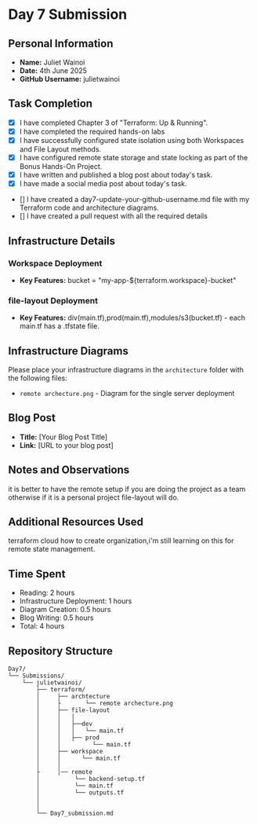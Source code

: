# Day 7 Submission

## Personal Information
- **Name:** Juliet Wainoi
- **Date:** 4th June 2025
- **GitHub Username:** julietwainoi

## Task Completion
- [x]  I have completed Chapter 3 of "Terraform: Up & Running".
- [x] I have completed the required hands-on labs
- [x] I have successfully configured state isolation using both  Workspaces and File Layout methods.
- [x] I have configured remote state storage and state locking as part of the Bonus Hands-On Project.
- [x] I have written and published a blog post about today's task.
- [x] I have made a social media post about today's task.
- [] I have created a day7-update-your-github-username.md file with my Terraform code and architecture diagrams.
- [] I have created a pull request with all the required details

## Infrastructure Details

### Workspace Deployment
- **Key Features:** bucket = "my-app-${terraform.workspace}-bucket"

### file-layout Deployment
- **Key Features:** div(main.tf),prod(main.tf),modules/s3(bucket.tf)
                    - each main.tf has a .tfstate file.
## Infrastructure Diagrams
Please place your infrastructure diagrams in the `architecture` folder with the following files:
- `remote archecture.png` - Diagram for the single server deployment

## Blog Post
- **Title:** [Your Blog Post Title]
- **Link:** [URL to your blog post]



## Notes and Observations
it is better to have the remote setup if you are doing the project as a team otherwise if it is a personal project file-layout will do.

## Additional Resources Used
terraform cloud how to create organization,i'm still learning on this for remote state management.

## Time Spent
- Reading: 2 hours
- Infrastructure Deployment: 1 hours
- Diagram Creation: 0.5 hours
- Blog Writing: 0.5 hours
- Total: 4 hours

## Repository Structure
```
Day7/
└── Submissions/
    └── julietwainoi/
        ├── terraform/
        │     ├── archtecture
        │     ├       └── remote archecture.png
        │     ├── file-layout
        │     │   │
        │     │   ├──dev
        │     │   │   └── main.tf
        │     │   ├── prod
        │     │         └── main.tf
        │     ├── workspace
        │     │      └── main.tf
        │     │ 
        ├     │── remote
        │          └── backend-setup.tf
        │          └── main.tf
        │          └── outputs.tf
        │  
        │       
        └── Day7_submission.md
``` 



